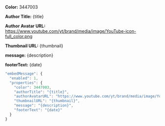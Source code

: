 **Color:** 3447003

**Author Title:** {title}

**Author Avatar URL:** https://www.youtube.com/yt/brand/media/image/YouTube-icon-full_color.png

**Thumbnail URL:** {thumbnail}

**message:** {description}

**footerText:** {date}


```javascript
"embedMessage": {
  "enabled": 1,
  "properties": {
    "color": 3447003,
    "authorTitle": "{title}",
    "authorAvatarURL": "https://www.youtube.com/yt/brand/media/image/YouTube-icon-full_color.png",
    "thumbnailURL": "{thumbnail}",
    "message": "{description}",
    "footerText": "{date}"
  }
}
```